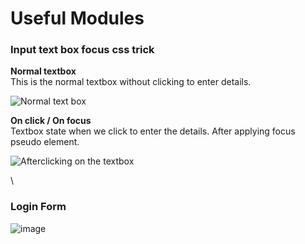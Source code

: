 # Useful Modules

### Input text box focus css trick

**Normal textbox** \
This is the normal textbox without clicking to enter details.

![Normal text box](https://github.com/t-sarthak/HTML-and-CSS-modules/assets/152780167/e269d2bb-33dc-4613-bf7a-21502c68dc3a)

**On click / On focus** \
Textbox state when we click to enter the details.
After applying focus pseudo element.

![Afterclicking on the textbox](https://github.com/t-sarthak/HTML-and-CSS-modules/assets/152780167/4183fdc7-4fc3-42a4-acf1-e4f1415c73f0)

\
### Login Form

![image](https://github.com/t-sarthak/HTML-and-CSS-modules/assets/152780167/1ccea838-1e0d-4f1d-b9da-2d1c53f999ea)

